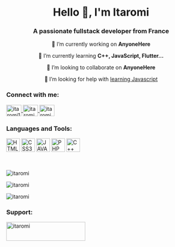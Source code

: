 <h1 align="center">Hello 👋, I'm Itaromi</h1>
<h3 align="center">A passionate fullstack developer from France</h3>

<p align="center"> 
  🔭 I’m currently working on <strong>AnyoneHere</strong>
</p>

<p align="center"> 
  🌱 I’m currently learning <strong>C++, JavaScript, Flutter...</strong>
</p>

<p align="center"> 
  👯 I’m looking to collaborate on <strong>AnyoneHere</strong>
</p>

<p align="center"> 
  🤝 I’m looking for help with <a href="https://developer.mozilla.org/fr/docs/Web/JavaScript">learning Javascript</a>
</p>

<h3 align="left">Connect with me:</h3>
<p align="left">
  <a href="https://twitter.com/itaromi1" target="_blank">
    <img align="center" src="https://raw.githubusercontent.com/rahuldkjain/github-profile-readme-generator/master/src/images/icons/Social/twitter.svg" alt="itaromi1" height="30" width="40" />
  </a>
  <a href="https://www.youtube.com/c/itaromi" target="_blank">
    <img align="center" src="https://raw.githubusercontent.com/rahuldkjain/github-profile-readme-generator/master/src/images/icons/Social/youtube.svg" alt="itaromi" height="30" width="40" />
  </a>
   <a href="https://www.twitch.tv/itaromi" target="_blank">
    <img align="center" src="https://raw.githubusercontent.com/rahuldkjain/github-profile-readme-generator/master/src/images/icons/Social/twitch.svg" alt="itaromi" height="30" width="40" />
  </a>
</p>

<h3 align="left">Languages and Tools:</h3>
<p align="left">
<a href="[https://developer.mozilla.org/en-US/docs/Web/JavaScript](https://developer.mozilla.org/fr/docs/Glossary/HTML5)" target="_blank" rel="noreferrer"><img src="https://raw.githubusercontent.com/danielcranney/readme-generator/main/public/icons/skills/html5-colored.svg" width="36" height="36" alt="HTML5" /></a>
<a href="https://developer.mozilla.org/en-US/docs/Glossary/HTML5" target="_blank" rel="noreferrer"><img src="https://raw.githubusercontent.com/danielcranney/readme-generator/main/public/icons/skills/css3-colored.svg" width="36" height="36" alt="CSS3" /></a>
<a href="https://www.w3.org/TR/CSS/#css" target="_blank" rel="noreferrer"><img src="https://raw.githubusercontent.com/danielcranney/readme-generator/main/public/icons/skills/javascript-colored.svg" width="36" height="36" alt="JAVASCRIPT" /></a>
<a href="https://developer.mozilla.org/en-US/docs/Glossary/REACT" target="_blank" rel="noreferrer"><img src="https://raw.githubusercontent.com/danielcranney/readme-generator/main/public/icons/skills/php-colored.svg" width="36" height="36" alt="PHP" /></a>
<a href="https://developer.mozilla.org/en-US/docs/Glossary/NODEJS" target="_blank" rel="noreferrer"><img src="https://raw.githubusercontent.com/danielcranney/readme-generator/main/public/icons/skills/cplusplus-colored.svg" width="36" height="36" alt="C++" /></a>
</p>

<p>
  <br/>
</p>

<p align="left">
  <img src="https://github-readme-stats.vercel.app/api/top-langs?username=itaromi&show_icons=true&theme=tokyonight&locale=en&layout=compact" alt="itaromi" />
</p>

<p align="left">
  <img src="https://github-readme-stats.vercel.app/api?username=itaromi&show_icons=true&theme=tokyonight&locale=fr" alt="itaromi" />
</p>

<p align="left">
  <img src="https://github-readme-streak-stats.herokuapp.com/?user=itaromi&theme=dark" alt="itaromi" />
</p>

<h3 align="left">Support:</h3>
<p>

  <a href="https://ko-fi.com/itaromi"> 
    <img align="left" src="https://cdn.ko-fi.com/cdn/kofi3.png?v=3" height="50" width="210" alt="itaromi" />
  </a>
</p>
